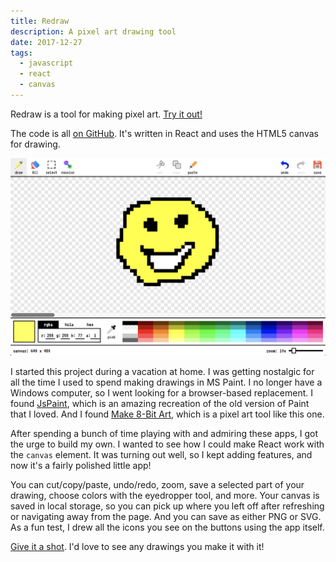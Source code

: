 ```yaml
---
title: Redraw
description: A pixel art drawing tool
date: 2017-12-27
tags:
  - javascript
  - react
  - canvas
---
```


Redraw is a tool for making pixel art. [Try it out!](https://redraw.reidmitchell.net/)

The code is all [on GitHub](https://github.com/reidmit/redraw). It's written in React and uses the HTML5 canvas for drawing.

![screenshot of Redraw app](/images/redraw.png)

I started this project during a vacation at home. I was getting nostalgic for all the time I used to spend making drawings in MS Paint. I no longer have a Windows computer, so I went looking for a browser-based replacement. I found [JsPaint](https://jspaint.app), which is an amazing recreation of the old version of Paint that I loved. And I found [Make 8-Bit Art](https://make8bitart.com/), which is a pixel art tool like this one.

After spending a bunch of time playing with and admiring these apps, I got the urge to build my own. I wanted to see how I could make React work with the `canvas` element. It was turning out well, so I kept adding features, and now it's a fairly polished little app!

You can cut/copy/paste, undo/redo, zoom, save a selected part of your drawing, choose colors with the eyedropper tool, and more. Your canvas is saved in local storage, so you can pick up where you left off after refreshing or navigating away from the page. And you can save as either PNG or SVG. As a fun test, I drew all the icons you see on the buttons using the app itself.

[Give it a shot](https://redraw.reidmitchell.net/). I'd love to see any drawings you make it with it!
